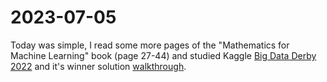 # 2023-07-05

Today was simple, I read some more pages of the "Mathematics for Machine Learning" book (page 27-44) and studied Kaggle [Big Data Derby 2022](https://www.kaggle.com/c/big-data-derby-2022/) and it's winner solution [walkthrough](https://youtu.be/bgWhuFsAf1Y).